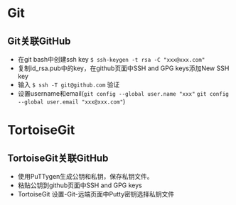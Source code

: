 

# Git

## Git关联GitHub
* 在git bash中创建ssh key `$ ssh-keygen -t rsa -C "xxx@xxx.com"`
* 复制id_rsa.pub中的key，在github页面中SSH and GPG keys添加New SSH key
* 输入 `$ ssh -T git@github.com` 验证
* 设置username和email(`git config --global user.name "xxx"` `git config --global user.email "xxx@xxx.com"`)


# TortoiseGit

## TortoiseGit关联GitHub
* 使用PuTTygen生成公钥和私钥，保存私钥文件。
* 粘贴公钥到github页面中SSH and GPG keys
* TortoiseGit 设置-Git-远端页面中Putty密钥选择私钥文件
